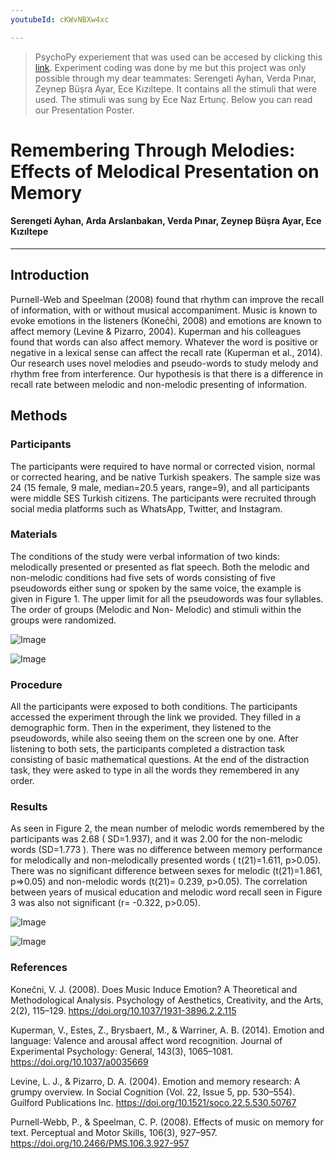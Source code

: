 ```yaml
---
youtubeId: cKWvNBXw4xc

---
```


> PsychoPy experiement that was used can be accesed by clicking this [link](https://github.com/ardaarslanbakan/musical-encoding-psychology-experiment/tree/main). Experiment coding was done by me but this project was only possible through my dear teammates: Serengeti Ayhan, Verda Pınar, Zeynep Büşra Ayar, Ece Kızıltepe. It contains all the stimuli that were used. The stimuli was sung by Ece Naz Ertunç. Below you can read our Presentation Poster.

# Remembering Through Melodies: Effects of Melodical Presentation on Memory
#### Serengeti Ayhan, Arda Arslanbakan, Verda Pınar, Zeynep Büşra Ayar, Ece Kızıltepe
---
## Introduction
  Purnell-Web and Speelman (2008) found that rhythm can improve the recall of information, with or without musical accompaniment.
Music is known to evoke emotions in the listeners (Koneĉhi, 2008) and emotions are known to affect memory (Levine & Pizarro, 2004). Kuperman and his colleagues found that words can also affect memory. Whatever the word is positive or negative in a lexical sense can affect the recall rate (Kuperman et al., 2014).
Our research uses novel melodies and pseudo-words to study melody and rhythm free from interference. Our hypothesis is that there is a difference in recall rate between melodic and non-melodic presenting of information.
## Methods
### Participants 
  The participants were required to have normal or corrected vision, normal or corrected hearing, and be native Turkish speakers. The sample size was 24 (15 female, 9 male, median=20.5 years, range=9), and all participants were middle SES Turkish citizens. The participants were recruited through social media platforms such as WhatsApp, Twitter, and Instagram.

### Materials
  The conditions of the study were verbal information of two kinds: melodically presented or presented as flat speech. Both the melodic and non-melodic conditions had five sets of words consisting of five pseudowords either sung or spoken by the same voice, the example is given in Figure 1. The upper limit for all the pseudowords was four syllables. The order of groups (Melodic and Non- Melodic) and stimuli within the groups were randomized.
  
  ![Image](/docs/assets/melody-ex1.png)   
  
  ![Image](/docs/assets/melody-ex2.png) 
  
### Procedure
  All the participants were exposed to both conditions. The participants accessed the experiment through the link we provided. They filled in a demographic form. Then in the experiment, they listened to the pseudowords, while also seeing them on the screen one by one. After listening to both sets, the participants completed a distraction task consisting of basic mathematical questions. At the end of the distraction task, they were asked to type in all the words they remembered in any order.
  
### Results
  As seen in Figure 2, the mean number of melodic words remembered by the participants was 2.68 ( SD=1.937), and it was 2.00 for the non-melodic words (SD=1.773 ). There was no difference between memory performance for melodically and non-melodically presented words ( t(21)=1.611, p>0.05). There was no significant difference between sexes for melodic (t(21)=1.861, p=>0.05) and non-melodic words (t(21)= 0.239, p>0.05). The correlation between years of musical education and melodic word recall seen in Figure 3 was also not significant (r= -0.322, p>0.05).
  
   ![Image](/docs/assets/figure2.png) 
   
   ![Image](/docs/assets/figure3.png)

### References
Koneĉni, V. J. (2008). Does Music Induce Emotion? A Theoretical and Methodological
Analysis. Psychology of Aesthetics, Creativity, and the Arts, 2(2), 115–129. https://doi.org/10.1037/1931-3896.2.2.115

Kuperman, V., Estes, Z., Brysbaert, M., & Warriner, A. B. (2014). Emotion and language: Valence and arousal affect word recognition. Journal of Experimental Psychology: General, 143(3), 1065–1081. https://doi.org/10.1037/a0035669

Levine, L. J., & Pizarro, D. A. (2004). Emotion and memory research: A grumpy overview. In
Social Cognition (Vol. 22, Issue 5, pp. 530–554). Guilford Publications Inc. https://doi.org/10.1521/soco.22.5.530.50767

Purnell-Webb, P., & Speelman, C. P. (2008). Effects of music on memory for text.
Perceptual and Motor Skills, 106(3), 927–957. https://doi.org/10.2466/PMS.106.3.927-957
  
  

  






